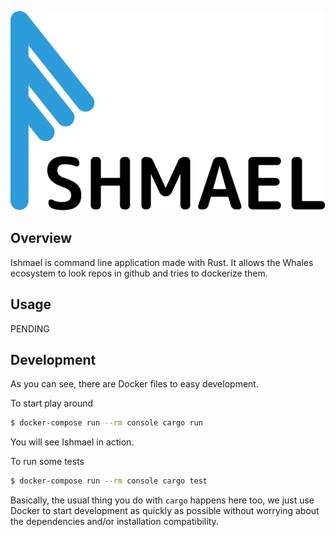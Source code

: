 <p align="center">
  <img src="ishmael.png">
</p>

## Overview

Ishmael is command line application made with Rust. It allows the Whales ecosystem to look repos in github and tries to dockerize them.

## Usage
PENDING


## Development

As you can see, there are Docker files to easy development. 

To start play around
```bash
$ docker-compose run --rm console cargo run
```
You will see Ishmael in action.

To run some tests
```bash
$ docker-compose run --rm console cargo test
```

Basically, the usual thing you do with `cargo` happens here too, we just use Docker to start development as quickly as possible without worrying about the dependencies and/or installation compatibility.

